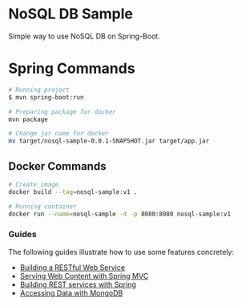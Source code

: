 # NoSQL DB Sample

Simple way to use NoSQL DB on Spring-Boot.

# Spring Commands

```bash
# Running project
$ mvn spring-boot:run

# Preparing package for docker
mvn package

# Change jar name for docker
mv target/nosql-sample-0.0.1-SNAPSHOT.jar target/app.jar
```

## Docker Commands

```bash
# Create image
docker build --tag=nosql-sample:v1 .

# Running container
docker run --name=nosql-sample -d -p 8080:8080 nosql-sample:v1
```

### Guides

The following guides illustrate how to use some features concretely:

- [Building a RESTful Web Service](https://spring.io/guides/gs/rest-service/)
- [Serving Web Content with Spring MVC](https://spring.io/guides/gs/serving-web-content/)
- [Building REST services with Spring](https://spring.io/guides/tutorials/bookmarks/)
- [Accessing Data with MongoDB](https://spring.io/guides/gs/accessing-data-mongodb/)
